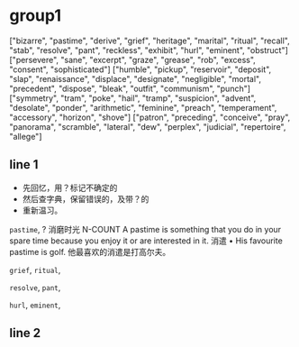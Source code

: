 # group1

["bizarre", "pastime", "derive", "grief", "heritage", "marital", "ritual", "recall", "stab", "resolve", "pant", "reckless", "exhibit", "hurl", "eminent", "obstruct"]
["persevere", "sane", "excerpt", "graze", "grease", "rob", "excess", "consent", "sophisticated"]
["humble", "pickup", "reservoir", "deposit", "slap", "renaissance", "displace", "designate", "negligible", "mortal", "precedent", "dispose", "bleak", "outfit", "communism", "punch"]
["symmetry", "tram", "poke", "hail", "tramp", "suspicion", "advent", "desolate", "ponder", "arithmetic", "feminine", "preach", "temperament", "accessory", "horizon", "shove"]
["patron", "preceding", "conceive", "pray", "panorama", "scramble", "lateral", "dew", "perplex", "judicial", "repertoire", "allege"]


## line 1

- 先回忆，用？标记不确定的
- 然后查字典，保留错误的，及带？的
- 重新温习。


`pastime`, ? 消磨时光
N-COUNT A pastime is something that you do in your spare time because you enjoy it or are interested in it. 消遣
•  His favourite pastime is golf. 他最喜欢的消遣是打高尔夫。

`grief`,
`ritual`, 

`resolve`, 
`pant`, 

`hurl`, 
`eminent`,




## line 2

